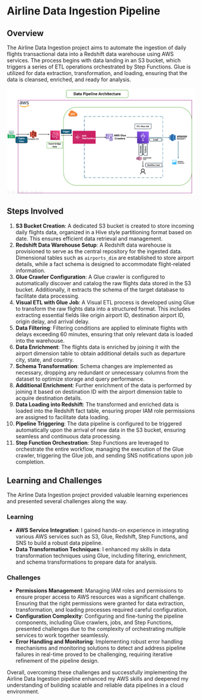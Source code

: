 # Airline Data Ingestion Pipeline

## Overview
The Airline Data Ingestion project aims to automate the ingestion of daily flights transactional data into a Redshift data warehouse using AWS services. The process begins with data landing in an S3 bucket, which triggers a series of ETL operations orchestrated by Step Functions. Glue is utilized for data extraction, transformation, and loading, ensuring that the data is cleansed, enriched, and ready for analysis.

![Data Architecture](DataArchitecture.png)

## Steps Involved
1. **S3 Bucket Creation**: A dedicated S3 bucket is created to store incoming daily flights data, organized in a Hive style partitioning format based on date. This ensures efficient data retrieval and management.
2. **Redshift Data Warehouse Setup**: A Redshift data warehouse is provisioned to serve as the central repository for the ingested data. Dimensional tables such as `airports_dim` are established to store airport details, while a fact schema is designed to accommodate flight-related information.
3. **Glue Crawler Configuration**: A Glue crawler is configured to automatically discover and catalog the raw flights data stored in the S3 bucket. Additionally, it extracts the schema of the target database to facilitate data processing.
4. **Visual ETL with Glue Job**: A Visual ETL process is developed using Glue to transform the raw flights data into a structured format. This includes extracting essential fields like origin airport ID, destination airport ID, origin delay, and arrival delay.
5. **Data Filtering**: Filtering conditions are applied to eliminate flights with delays exceeding 60 minutes, ensuring that only relevant data is loaded into the warehouse.
6. **Data Enrichment**: The flights data is enriched by joining it with the airport dimension table to obtain additional details such as departure city, state, and country.
7. **Schema Transformation**: Schema changes are implemented as necessary, dropping any redundant or unnecessary columns from the dataset to optimize storage and query performance.
8. **Additional Enrichment**: Further enrichment of the data is performed by joining it based on destination ID with the airport dimension table to acquire destination details.
9. **Data Loading into Redshift**: The transformed and enriched data is loaded into the Redshift fact table, ensuring proper IAM role permissions are assigned to facilitate data loading.
10. **Pipeline Triggering**: The data pipeline is configured to be triggered automatically upon the arrival of new data in the S3 bucket, ensuring seamless and continuous data processing.
11. **Step Function Orchestration**: Step Functions are leveraged to orchestrate the entire workflow, managing the execution of the Glue crawler, triggering the Glue job, and sending SNS notifications upon job completion.

## Learning and Challenges
The Airline Data Ingestion project provided valuable learning experiences and presented several challenges along the way.

### Learning
- **AWS Service Integration**: I gained hands-on experience in integrating various AWS services such as S3, Glue, Redshift, Step Functions, and SNS to build a robust data pipeline.
- **Data Transformation Techniques**: I enhanced my skills in data transformation techniques using Glue, including filtering, enrichment, and schema transformations to prepare data for analysis.

### Challenges
- **Permissions Management**: Managing IAM roles and permissions to ensure proper access to AWS resources was a significant challenge. Ensuring that the right permissions were granted for data extraction, transformation, and loading processes required careful configuration.
- **Configuration Complexity**: Configuring and fine-tuning the pipeline components, including Glue crawlers, jobs, and Step Functions, presented challenges due to the complexity of orchestrating multiple services to work together seamlessly.
- **Error Handling and Monitoring**: Implementing robust error handling mechanisms and monitoring solutions to detect and address pipeline failures in real-time proved to be challenging, requiring iterative refinement of the pipeline design.

Overall, overcoming these challenges and successfully implementing the Airline Data Ingestion pipeline enhanced my AWS skills and deepened my understanding of building scalable and reliable data pipelines in a cloud environment.
